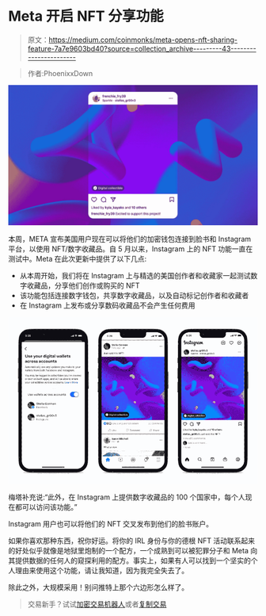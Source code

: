 # Meta 开启 NFT 分享功能

> 原文：<https://medium.com/coinmonks/meta-opens-nft-sharing-feature-7a7e9603bd40?source=collection_archive---------43----------------------->

> 作者:PhoenixxDown

![](img/3941afd30bffdcb38dd2589047bd1089.png)

本周，META 宣布美国用户现在可以将他们的加密钱包连接到脸书和 Instagram 平台，以使用 NFT/数字收藏品。自 5 月以来，Instagram 上的 NFT 功能一直在测试中。Meta 在此次更新中提供了以下几点:

*   从本周开始，我们将在 Instagram 上与精选的美国创作者和收藏家一起测试数字收藏品，分享他们创作或购买的 NFT
*   该功能包括连接数字钱包，共享数字收藏品，以及自动标记创作者和收藏者
*   在 Instagram 上发布或分享数码收藏品不会产生任何费用

![](img/9e5498e48577496a040168a3fc7da605.png)

梅塔补充说:“此外，在 Instagram 上提供数字收藏品的 100 个国家中，每个人现在都可以访问该功能。”

Instagram 用户也可以将他们的 NFT 交叉发布到他们的脸书账户。

如果你喜欢那种东西，祝你好运。将你的 IRL 身份与你的德根 NFT 活动联系起来的好处似乎就像是地狱里炮制的一个配方，一个成熟到可以被犯罪分子和 Meta 向其提供数据的任何人的窥探利用的配方。事实上，如果有人可以找到一个坚实的个人理由来使用这个功能，请让我知道，因为我完全失去了。

除此之外，大规模采用！别问推特上那个六边形怎么样了。

> 交易新手？试试[加密交易机器人](/coinmonks/crypto-trading-bot-c2ffce8acb2a)或者[复制交易](/coinmonks/top-10-crypto-copy-trading-platforms-for-beginners-d0c37c7d698c)